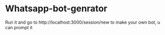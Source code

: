 # Whatsapp-bot-genrator
Run it and go to http://localhost:3000/session/new to make your own bot, u can prompt it 
